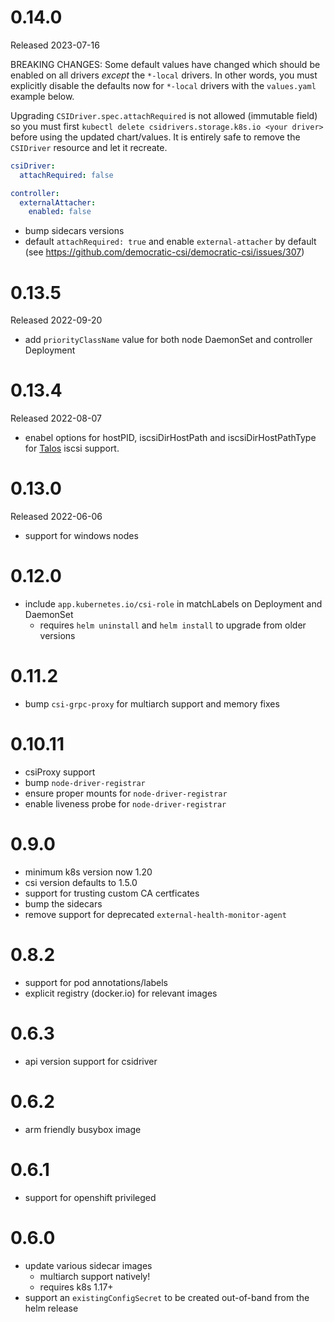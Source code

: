 # 0.14.0

Released 2023-07-16

BREAKING CHANGES: Some default values have changed which should be enabled on
all drivers *except* the `*-local` drivers. In other words, you must explicitly
disable the defaults now for `*-local` drivers with the `values.yaml` example
below.

Upgrading `CSIDriver.spec.attachRequired` is not allowed (immutable field) so
you must first `kubectl delete csidrivers.storage.k8s.io <your driver>` before
using the updated chart/values. It is entirely safe to remove the `CSIDriver`
resource and let it recreate.

```yaml
csiDriver:
  attachRequired: false

controller:
  externalAttacher:
    enabled: false
```

- bump sidecars versions
- default `attachRequired: true` and enable `external-attacher` by default (see https://github.com/democratic-csi/democratic-csi/issues/307)

# 0.13.5

Released 2022-09-20

- add `priorityClassName` value for both node DaemonSet and controller Deployment

# 0.13.4

Released 2022-08-07

- enabel options for hostPID, iscsiDirHostPath and iscsiDirHostPathType for [Talos](https://talos.dev) iscsi support.

# 0.13.0

Released 2022-06-06

- support for windows nodes

# 0.12.0

- include `app.kubernetes.io/csi-role` in matchLabels on Deployment and DaemonSet
  - requires `helm uninstall` and `helm install` to upgrade from older versions

# 0.11.2

- bump `csi-grpc-proxy` for multiarch support and memory fixes

# 0.10.11

- csiProxy support
- bump `node-driver-registrar`
- ensure proper mounts for `node-driver-registrar`
- enable liveness probe for `node-driver-registrar`

# 0.9.0

- minimum k8s version now 1.20
- csi version defaults to 1.5.0
- support for trusting custom CA certficates
- bump the sidecars
- remove support for deprecated `external-health-monitor-agent`

# 0.8.2

- support for pod annotations/labels
- explicit registry (docker.io) for relevant images

# 0.6.3

- api version support for csidriver

# 0.6.2

- arm friendly busybox image

# 0.6.1

- support for openshift privileged

# 0.6.0

- update various sidecar images
  - multiarch support natively!
  - requires k8s 1.17+
- support an `existingConfigSecret` to be created out-of-band from the helm release
